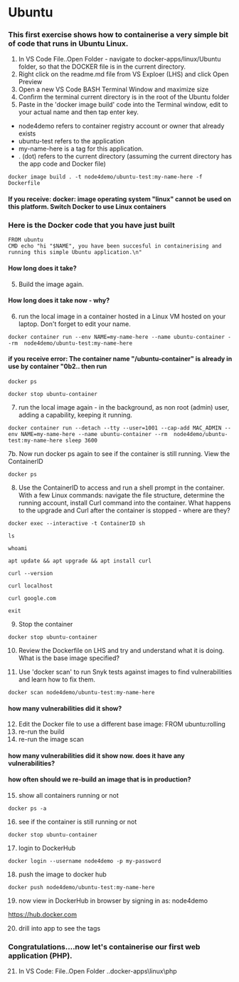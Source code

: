 # Ubuntu

### This first exercise shows how to containerise a very simple bit of code that runs in Ubuntu Linux. 

1. In VS Code File..Open Folder - navigate to docker-apps/linux/Ubuntu folder, so that the DOCKER file is in the current directory.
2. Right click on the readme.md file from VS Exploer (LHS) and click Open Preview
3. Open a new VS Code BASH Terminal Window and maximize size 
4. Confirm the terminal current directory is in the root of the Ubuntu folder
5. Paste in the 'docker image build' code into the Terminal window, edit to your actual name and then tap enter key.

- node4demo refers to container registry account or owner that already exists
- ubuntu-test refers to the application 
- my-name-here is a tag for this application. 
- . (dot) refers to the current directory (assuming the current directory has the app code and Docker file)

```
docker image build . -t node4demo/ubuntu-test:my-name-here -f Dockerfile
```

#### If you receive: docker: image operating system "linux" cannot be used on this platform. Switch Docker to use Linux containers

### Here is the Docker code that you have just built

```
FROM ubuntu
CMD echo "hi "$NAME", you have been succesful in containerising and running this simple Ubuntu application.\n" 
```

#### How long does it take?

5. Build the image again. 

#### How long does it take now - why?

6. run the local image in a container hosted in a Linux VM hosted on your laptop. Don't forget to edit your name.

```
docker container run --env NAME=my-name-here --name ubuntu-container --rm  node4demo/ubuntu-test:my-name-here
```

#### if you receive error: The container name "/ubuntu-container" is already in use by container "0b2.. then run 

```
docker ps

docker stop ubuntu-container
```

7. run the local image again - in the background, as non root (admin) user, adding a capability, keeping it running. 

```
docker container run --detach --tty --user=1001 --cap-add MAC_ADMIN --env NAME=my-name-here --name ubuntu-container --rm  node4demo/ubuntu-test:my-name-here sleep 3600
```

7b. Now run docker ps again to see if the container is still running. View the ContainerID

```
docker ps
```

8. Use the ContainerID to access and run a shell prompt in the container. With a few Linux commands: navigate the file structure, determine the running account, install Curl command into the container. What happens to the upgrade and Curl after the container is stopped - where are they?

```
docker exec --interactive -t ContainerID sh

ls

whoami

apt update && apt upgrade && apt install curl

curl --version

curl localhost

curl google.com

exit
```

9. Stop the container

```
docker stop ubuntu-container
```
10. Review the Dockerfile on LHS and try and understand what it is doing. What is the base image specified?

11. Use 'docker scan' to run Snyk tests against images to find vulnerabilities and learn how to fix them.

```
docker scan node4demo/ubuntu-test:my-name-here
```
#### how many vulnerabilities did it show?

12. Edit the Docker file to use a different base image: FROM ubuntu:rolling 
13. re-run the build
14. re-run the image scan 

#### how many vulnerabilities did it show now. does it have any vulnerabilities?

#### how often should we re-build an image that is in production?

15. show all containers running or not

```
docker ps -a
```

16. see if the container is still running or not

```
docker stop ubuntu-container
```

17. login to DockerHub

```
docker login --username node4demo -p my-password
```

18. push the image to docker hub

```
docker push node4demo/ubuntu-test:my-name-here
```

19. now view in DockerHub in browser by signing in as: node4demo 

https://hub.docker.com


20. drill into app to see the tags

### Congratulations....now let's containerise our first web application (PHP).

21. In VS Code: File..Open Folder ..docker-apps\linux\php
